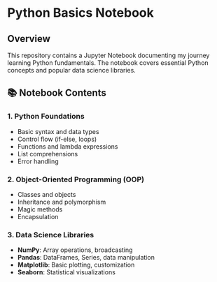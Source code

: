 # Python Basics Notebook

## Overview  
This repository contains a Jupyter Notebook documenting my journey learning Python fundamentals. The notebook covers essential Python concepts and popular data science libraries.

## 📚 Notebook Contents

### 1. Python Foundations
- Basic syntax and data types
- Control flow (if-else, loops)
- Functions and lambda expressions
- List comprehensions
- Error handling

### 2. Object-Oriented Programming (OOP)
- Classes and objects
- Inheritance and polymorphism
- Magic methods
- Encapsulation

### 3. Data Science Libraries
- **NumPy**: Array operations, broadcasting
- **Pandas**: DataFrames, Series, data manipulation
- **Matplotlib**: Basic plotting, customization
- **Seaborn**: Statistical visualizations

